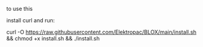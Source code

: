 to use this

install curl and run:

curl -O https://raw.githubusercontent.com/Elektropac/BLOX/main/install.sh && chmod +x install.sh && ./install.sh

